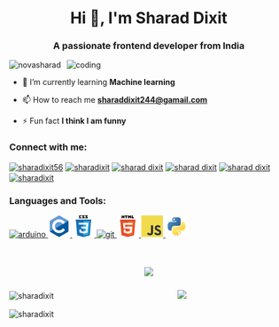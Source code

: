 
<h1 align="center">Hi 👋, I'm Sharad Dixit</h1>
<h3 align="center">A passionate frontend developer from India</h3>
<img align="right" alt="coding" width="400" src="https://thumbs.gfycat.com/ObviousFeminineHarvestmen.webp">
<p align="left"> <img src="https://komarev.com/ghpvc/?username=novasharad&label=Profile%20views&color=0e75b6&style=flat" alt="novasharad" /> </p>

- 🌱 I’m currently learning **Machine learning**

- 📫 How to reach me **sharaddixit244@gamail.com**

- ⚡ Fun fact **I think I am funny**

<h3 align="left">Connect with me:</h3>
<p align="left">
<a href="https://codepen.io/sharadixit56" target="blank"><img align="center" src="https://raw.githubusercontent.com/rahuldkjain/github-profile-readme-generator/master/src/images/icons/Social/codepen.svg" alt="sharadixit56" height="30" width="40" /></a>
<a href="https://twitter.com/sharadixit" target="blank"><img align="center" src="https://raw.githubusercontent.com/rahuldkjain/github-profile-readme-generator/master/src/images/icons/Social/twitter.svg" alt="sharadixit" height="30" width="40" /></a>
<a href="https://linkedin.com/in/sharad dixit" target="blank"><img align="center" src="https://raw.githubusercontent.com/rahuldkjain/github-profile-readme-generator/master/src/images/icons/Social/linked-in-alt.svg" alt="sharad dixit" height="30" width="40" /></a>
<a href="https://kaggle.com/sharad dixit" target="blank"><img align="center" src="https://raw.githubusercontent.com/rahuldkjain/github-profile-readme-generator/master/src/images/icons/Social/kaggle.svg" alt="sharad dixit" height="30" width="40" /></a>
<a href="https://fb.com/sharad dixit" target="blank"><img align="center" src="https://raw.githubusercontent.com/rahuldkjain/github-profile-readme-generator/master/src/images/icons/Social/facebook.svg" alt="sharad dixit" height="30" width="40" /></a>
<a href="https://instagram.com/sharadixit" target="blank"><img align="center" src="https://raw.githubusercontent.com/rahuldkjain/github-profile-readme-generator/master/src/images/icons/Social/instagram.svg" alt="sharadixit" height="30" width="40" /></a>
</p>

<h3 align="left">Languages and Tools:</h3>
<p align="left"> <a href="https://www.arduino.cc/" target="_blank" rel="noreferrer"> <img src="https://cdn.worldvectorlogo.com/logos/arduino-1.svg" alt="arduino" width="40" height="40"/> </a> <a href="https://www.cprogramming.com/" target="_blank" rel="noreferrer"> <img src="https://raw.githubusercontent.com/devicons/devicon/master/icons/c/c-original.svg" alt="c" width="40" height="40"/> </a> <a href="https://www.w3schools.com/css/" target="_blank" rel="noreferrer"> <img src="https://raw.githubusercontent.com/devicons/devicon/master/icons/css3/css3-original-wordmark.svg" alt="css3" width="40" height="40"/> </a> <a href="https://git-scm.com/" target="_blank" rel="noreferrer"> <img src="https://www.vectorlogo.zone/logos/git-scm/git-scm-icon.svg" alt="git" width="40" height="40"/> </a> <a href="https://www.w3.org/html/" target="_blank" rel="noreferrer"> <img src="https://raw.githubusercontent.com/devicons/devicon/master/icons/html5/html5-original-wordmark.svg" alt="html5" width="40" height="40"/> </a> <a href="https://developer.mozilla.org/en-US/docs/Web/JavaScript" target="_blank" rel="noreferrer"> <img src="https://raw.githubusercontent.com/devicons/devicon/master/icons/javascript/javascript-original.svg" alt="javascript" width="40" height="40"/> </a> <a href="https://www.python.org" target="_blank" rel="noreferrer"> <img src="https://raw.githubusercontent.com/devicons/devicon/master/icons/python/python-original.svg" alt="python" width="40" height="40"/> </a> </p>

<h1 align="center">
  <a href="https://git.io/typing-svg">
    <img src="https://readme-typing-svg.herokuapp.com/?lines=console.log(%22Voodoo&nbsp;Programmer!%22);print(%22Voodoo&nbsp;Programmer!%22);printf(%22Voodoo&nbsp;Programmer!%22);fmt.Println(%22Voodoo&nbsp;Programmer!%22);println!(%22Voodoo&nbsp:Programmer!%22);cout%20%3C%3C%20%22Voodoo&nbsp:Programmer!%22&center=true&size=18&width=550">
  </a>
</h1>

<img align='right' src='https://user-images.githubusercontent.com/5713670/87202985-820dcb80-c2b6-11ea-9f56-7ec461c497c3.gif' width='200'>


<p><img align="center" src="https://github-readme-stats.vercel.app/api/top-langs?username=sharadixit&theme=highcontrast&date_format=M%20j%5B%2C%20Y%5D" alt="sharadixit" /></p>

<p><img align="center" src="https://github-readme-streak-stats.herokuapp.com/?user=sharadixit&theme=highcontrast&date_format=M%20j%5B%2C%20Y%5D" alt="sharadixit" /></p>



